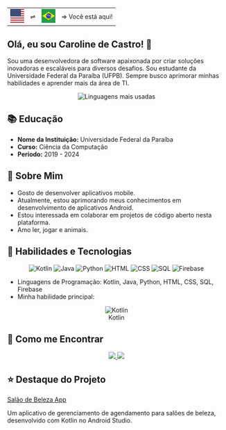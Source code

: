 


<div align="center">
  <table>
    <tr>
        <td>
            <a href="https://github.com/CarolShiny/CarolShiny/blob/main-en/README.md">
                <img src="flags/1x1/us.svg" alt="US Flag" width="32" height="32">
            </a>
        </td>
        <td>
            ⇌
        </td>
        <td>
           <a href="https://github.com/CarolShiny/CarolShiny/blob/main/README.md">
                <img src="flags/1x1/br.svg" alt="BR Flag" width="32" height="32">
           </a>
        </td>
        <td>
            ⇒ Você está aqui!
        </td>
    </tr>
</table>
</div>



## Olá, eu sou Caroline de Castro! 👋

Sou uma desenvolvedora de software apaixonada por criar soluções inovadoras e escaláveis para diversos desafios. Sou estudante da Universidade Federal da Paraíba (UFPB). Sempre busco aprimorar minhas habilidades e aprender mais da área de TI.

<p align="center">
  <img src="https://github-readme-stats.vercel.app/api/top-langs/?username=CarolShiny&bg_color=000000&langs_count_color=ff69b4" alt="Linguagens mais usadas">
</p>

## 📚 Educação

- **Nome da Instituição:** Universidade Federal da Paraíba
- **Curso:** Ciência da Computação
- **Período:** 2019 - 2024

## 💬 Sobre Mim

- Gosto de desenvolver aplicativos mobile.
- Atualmente, estou aprimorando meus conhecimentos em desenvolvimento de aplicativos Android.
- Estou interessada em colaborar em projetos de código aberto nesta plataforma.
- Amo ler, jogar e animais.

## 🔧 Habilidades e Tecnologias

<p align="center">
  <img src="https://img.icons8.com/color/48/000000/kotlin.png" alt="Kotlin" width="48" height="48"/>
  <img src="https://img.icons8.com/color/48/000000/java-coffee-cup-logo.png" alt="Java" width="48" height="48"/>
  <img src="https://img.icons8.com/color/48/000000/python.png" alt="Python" width="48" height="48"/>
  <img src="https://img.icons8.com/color/48/000000/html-5.png" alt="HTML" width="48" height="48"/>
  <img src="https://img.icons8.com/color/48/000000/css3.png" alt="CSS" width="48" height="48"/>
  <img src="https://img.icons8.com/color/48/000000/sql.png" alt="SQL" width="48" height="48"/>
  <img src="https://img.icons8.com/color/48/000000/firebase.png" alt="Firebase" width="48" height="48"/>
</p>

- Linguagens de Programação: Kotlin, Java, Python, HTML, CSS, SQL, Firebase
- Minha habilidade principal:
<p align="center">  
  <img src="https://img.icons8.com/color/48/000000/kotlin.png" alt="Kotlin" width="48" height="48"/><br>
  Kotlin
</p>


## 🚀 Como me Encontrar

<div align="center">
  <a href="caroline.castro958@gmail.com">
    <img src="https://img.shields.io/badge/gmail-%23DD0031.svg?&style=for-the-badge&logo=gmail&logoColor=white"/>    
  </a>
  <a href="https://www.linkedin.com/in/carolinecastro8b">
    <img src="https://img.shields.io/badge/linkedin-%230077B5.svg?&style=for-the-badge&logo=linkedin&logoColor=white" />
  </a>
</div>


## ⭐ Destaque do Projeto

[Salão de Beleza App](https://github.com/CarolShiny/SB-SpaceX.git)



Um aplicativo de gerenciamento de agendamento para salões de beleza, desenvolvido com Kotlin no Android Studio.









